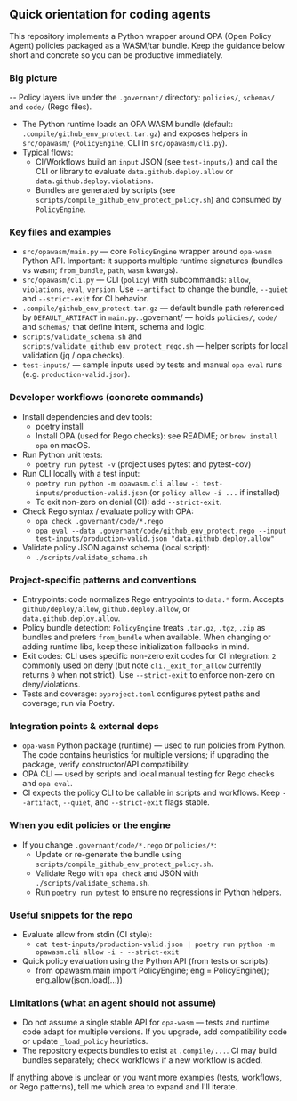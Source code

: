 ## Quick orientation for coding agents

This repository implements a Python wrapper around OPA (Open Policy Agent) policies packaged as a WASM/tar bundle.
Keep the guidance below short and concrete so you can be productive immediately.

### Big picture
-- Policy layers live under the `.governant/` directory: `policies/`, `schemas/` and `code/` (Rego files).
- The Python runtime loads an OPA WASM bundle (default: `.compile/github_env_protect.tar.gz`) and exposes helpers in `src/opawasm/` (`PolicyEngine`, CLI in `src/opawasm/cli.py`).
- Typical flows:
  - CI/Workflows build an `input` JSON (see `test-inputs/`) and call the CLI or library to evaluate `data.github.deploy.allow` or `data.github.deploy.violations`.
  - Bundles are generated by scripts (see `scripts/compile_github_env_protect_policy.sh`) and consumed by `PolicyEngine`.

### Key files and examples
- `src/opawasm/main.py` — core `PolicyEngine` wrapper around `opa-wasm` Python API. Important: it supports multiple runtime signatures (bundles vs wasm; `from_bundle`, `path`, `wasm` kwargs).
- `src/opawasm/cli.py` — CLI (`policy`) with subcommands: `allow`, `violations`, `eval`, `version`. Use `--artifact` to change the bundle, `--quiet` and `--strict-exit` for CI behavior.
- `.compile/github_env_protect.tar.gz` — default bundle path referenced by `DEFAULT_ARTIFACT` in `main.py`.
.governant/ — holds `policies/`, `code/` and `schemas/` that define intent, schema and logic.
- `scripts/validate_schema.sh` and `scripts/validate_github_env_protect_rego.sh` — helper scripts for local validation (jq / opa checks).
- `test-inputs/` — sample inputs used by tests and manual `opa eval` runs (e.g. `production-valid.json`).

### Developer workflows (concrete commands)
- Install dependencies and dev tools:
  - poetry install
  - Install OPA (used for Rego checks): see README; or `brew install opa` on macOS.
- Run Python unit tests:
  - `poetry run pytest -v` (project uses pytest and pytest-cov)
- Run CLI locally with a test input:
  - `poetry run python -m opawasm.cli allow -i test-inputs/production-valid.json` (or `policy allow -i ...` if installed)
  - To exit non-zero on denial (CI): add `--strict-exit`.
- Check Rego syntax / evaluate policy with OPA:
  - `opa check .governant/code/*.rego`
  - `opa eval --data .governant/code/github_env_protect.rego --input test-inputs/production-valid.json "data.github.deploy.allow"`
- Validate policy JSON against schema (local script):
  - `./scripts/validate_schema.sh`

### Project-specific patterns and conventions
- Entrypoints: code normalizes Rego entrypoints to `data.*` form. Accepts `github/deploy/allow`, `github.deploy.allow`, or `data.github.deploy.allow`.
- Policy bundle detection: `PolicyEngine` treats `.tar.gz`, `.tgz`, `.zip` as bundles and prefers `from_bundle` when available. When changing or adding runtime libs, keep these initialization fallbacks in mind.
- Exit codes: CLI uses specific non-zero exit codes for CI integration: `2` commonly used on deny (but note `cli._exit_for_allow` currently returns `0` when not strict). Use `--strict-exit` to enforce non-zero on deny/violations.
- Tests and coverage: `pyproject.toml` configures pytest paths and coverage; run via Poetry.

### Integration points & external deps
- `opa-wasm` Python package (runtime) — used to run policies from Python. The code contains heuristics for multiple versions; if upgrading the package, verify constructor/API compatibility.
- OPA CLI — used by scripts and local manual testing for Rego checks and `opa eval`.
- CI expects the policy CLI to be callable in scripts and workflows. Keep `--artifact`, `--quiet`, and `--strict-exit` flags stable.

### When you edit policies or the engine
- If you change `.governant/code/*.rego` or `policies/*`:
  - Update or re-generate the bundle using `scripts/compile_github_env_protect_policy.sh`.
  - Validate Rego with `opa check` and JSON with `./scripts/validate_schema.sh`.
  - Run `poetry run pytest` to ensure no regressions in Python helpers.

### Useful snippets for the repo
- Evaluate allow from stdin (CI style):
  - `cat test-inputs/production-valid.json | poetry run python -m opawasm.cli allow -i - --strict-exit`
- Quick policy evaluation using the Python API (from tests or scripts):
  - from opawasm.main import PolicyEngine; eng = PolicyEngine(); eng.allow(json.load(...))

### Limitations (what an agent should not assume)
- Do not assume a single stable API for `opa-wasm` — tests and runtime code adapt for multiple versions. If you upgrade, add compatibility code or update `_load_policy` heuristics.
- The repository expects bundles to exist at `.compile/...`. CI may build bundles separately; check workflows if a new workflow is added.

If anything above is unclear or you want more examples (tests, workflows, or Rego patterns), tell me which area to expand and I'll iterate.
